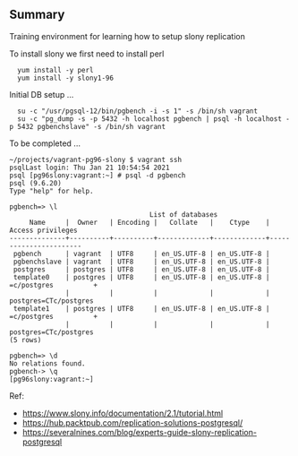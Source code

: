 ## Summary


Training environment for learning how to setup slony replication

To install slony we first need to install perl

```
  yum install -y perl
  yum install -y slony1-96
```

Initial DB setup ... 

```
  su -c "/usr/pgsql-12/bin/pgbench -i -s 1" -s /bin/sh vagrant
  su -c "pg_dump -s -p 5432 -h localhost pgbench | psql -h localhost -p 5432 pgbenchslave" -s /bin/sh vagrant
```

To be completed ...

```
~/projects/vagrant-pg96-slony $ vagrant ssh
psqlLast login: Thu Jan 21 10:54:54 2021
psql [pg96slony:vagrant:~] # psql -d pgbench
psql (9.6.20)
Type "help" for help.

pgbench=> \l
                                   List of databases
     Name     |  Owner   | Encoding |   Collate   |    Ctype    |   Access privileges
--------------+----------+----------+-------------+-------------+-----------------------
 pgbench      | vagrant  | UTF8     | en_US.UTF-8 | en_US.UTF-8 |
 pgbenchslave | vagrant  | UTF8     | en_US.UTF-8 | en_US.UTF-8 |
 postgres     | postgres | UTF8     | en_US.UTF-8 | en_US.UTF-8 |
 template0    | postgres | UTF8     | en_US.UTF-8 | en_US.UTF-8 | =c/postgres          +
              |          |          |             |             | postgres=CTc/postgres
 template1    | postgres | UTF8     | en_US.UTF-8 | en_US.UTF-8 | =c/postgres          +
              |          |          |             |             | postgres=CTc/postgres
(5 rows)

pgbench=> \d
No relations found.
pgbench-> \q
[pg96slony:vagrant:~]
```

Ref:
* https://www.slony.info/documentation/2.1/tutorial.html
* https://hub.packtpub.com/replication-solutions-postgresql/
* https://severalnines.com/blog/experts-guide-slony-replication-postgresql

